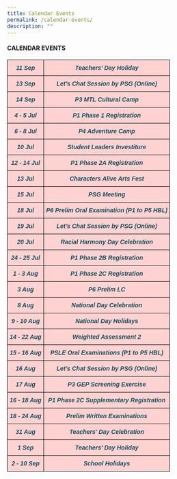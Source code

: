 ```yaml
---
title: Calendar Events
permalink: /calendar-events/
description: ""
---
```

<h4><strong>CALENDAR EVENTS</strong></h4>

<style type="text/css">
.tg  {border-collapse:collapse;border-spacing:0;}
.tg td{border-color:black;border-style:solid;border-width:1px;font-family:Arial, sans-serif;font-size:14px;
  overflow:hidden;padding:10px 5px;word-break:normal;}
.tg th{border-color:black;border-style:solid;border-width:1px;font-family:Arial, sans-serif;font-size:14px;
  font-weight:normal;overflow:hidden;padding:10px 5px;word-break:normal;}
.tg .tg-m8iq{background-color:#FFD2D2;color:#134F5C;font-style:italic;font-weight:bold;text-align:center;vertical-align:top}
</style>
<table class="tg">
<thead>
  <tr>
    <td class="tg-m8iq"><span style="color:#134F5C">11 Sep</span>  </td>
    <td class="tg-m8iq">Teachers' Day Holiday</td>
  </tr>
  <tr>
    <td class="tg-m8iq"><span style="color:#134F5C">13 Sep</span>  </td>
    <td class="tg-m8iq">Let’s Chat Session by PSG (Online)</td>
  </tr>
  <tr>
    <td class="tg-m8iq"><span style="color:#134F5C">14 Sep</span>  </td>
    <td class="tg-m8iq">P3 MTL Cultural Camp</td>
  </tr>
  <tr>
    <td class="tg-m8iq"><span style="color:#134F5C">4 - 5 Jul</span>  </td>
    <td class="tg-m8iq">P1 Phase 1 Registration</td>
  </tr>
  <tr>
    <td class="tg-m8iq"><span style="color:#134F5C">6 - 8 Jul</span>  </td>
    <td class="tg-m8iq">P4 Adventure Camp</td>
  </tr>
  <tr>
    <td class="tg-m8iq"><span style="color:#134F5C">10 Jul</span>  </td>
    <td class="tg-m8iq">Student Leaders Investiture</td>
  </tr>
  <tr>
    <td class="tg-m8iq"><span style="color:#134F5C">12 - 14 Jul</span></td>
    <td class="tg-m8iq">P1 Phase 2A Registration</td>
  </tr>
  <tr>
    <td class="tg-m8iq"><span style="color:#134F5C">13 Jul</span>  </td>
    <td class="tg-m8iq">Characters Alive Arts Fest</td>
  </tr>
  <tr>
    <td class="tg-m8iq"><span style="color:#134F5C">15 Jul</span>  </td>
    <td class="tg-m8iq">PSG Meeting</td>
  </tr>
  <tr>
    <td class="tg-m8iq"><span style="color:#134F5C">18 Jul</span>  </td>
    <td class="tg-m8iq">P6 Prelim Oral Examination (P1 to P5 HBL)</td>
  </tr>
  <tr>
    <td class="tg-m8iq"><span style="color:#134F5C">19 Jul</span>  </td>
    <td class="tg-m8iq">Let’s Chat Session by PSG (Online)</td>
  </tr>
  <tr>
    <td class="tg-m8iq"><span style="color:#134F5C">20 Jul</span>  </td>
    <td class="tg-m8iq">Racial Harmony Day Celebration</td>
  </tr>
  <tr>
    <td class="tg-m8iq"><span style="color:#134F5C">24 - 25 Jul</span>  </td>
    <td class="tg-m8iq">P1 Phase 2B Registration</td>
  </tr>
  <tr>
    <td class="tg-m8iq"><span style="color:#134F5C">1 - 3 Aug</span>  </td>
    <td class="tg-m8iq">P1 Phase 2C Registration<br>
  </td></tr>
  <tr>
    <td class="tg-m8iq"><span style="color:#134F5C">3 Aug</span>  </td>
    <td class="tg-m8iq">P6 Prelim LC</td>
  </tr>
  <tr>
    <td class="tg-m8iq"><span style="color:#134F5C">8 Aug</span>  </td>
    <td class="tg-m8iq">National Day Celebration</td>
  </tr>
  <tr>
    <td class="tg-m8iq"><span style="color:#134F5C">9 - 10 Aug</span>  </td>
    <td class="tg-m8iq">National Day Holidays</td>
  </tr>
  <tr>
    <td class="tg-m8iq"><span style="color:#134F5C">14 - 22 Aug</span>  </td>
    <td class="tg-m8iq">Weighted Assessment 2</td>
  </tr>
  <tr>
    <td class="tg-m8iq"><span style="color:#134F5C">15 - 16 Aug</span>  </td>
    <td class="tg-m8iq">PSLE Oral Examinations (P1 to P5 HBL)</td>
		</tr>
	<tr>
    <td class="tg-m8iq"><span style="color:#134F5C">16 Aug</span>  </td>
    <td class="tg-m8iq">Let’s Chat Session by PSG (Online)</td>
	</tr>
	<tr><td class="tg-m8iq"><span style="color:#134F5C">17 Aug</span>  </td>
    <td class="tg-m8iq">P3 GEP Screening Exercise</td>
  </tr>
	<tr><td class="tg-m8iq"><span style="color:#134F5C">16 - 18 Aug</span>  </td>
    <td class="tg-m8iq">P1 Phase 2C Supplementary Registration</td>
  </tr>
    <tr><td class="tg-m8iq"><span style="color:#134F5C">18 - 24 Aug</span>  </td>
    <td class="tg-m8iq">Prelim Written Examinations</td>
  </tr>
    <tr><td class="tg-m8iq"><span style="color:#134F5C">31 Aug</span>  </td>
    <td class="tg-m8iq">Teachers' Day Celebration</td>
		</tr>
    <tr><td class="tg-m8iq"><span style="color:#134F5C">1 Sep</span>  </td>
    <td class="tg-m8iq">Teachers' Day Holiday</td>
		</tr>
    <tr><td class="tg-m8iq"><span style="color:#134F5C">2 - 10 Sep</span>  </td>
    <td class="tg-m8iq">School Holidays</td>
		</tr>
</thead>
</table>